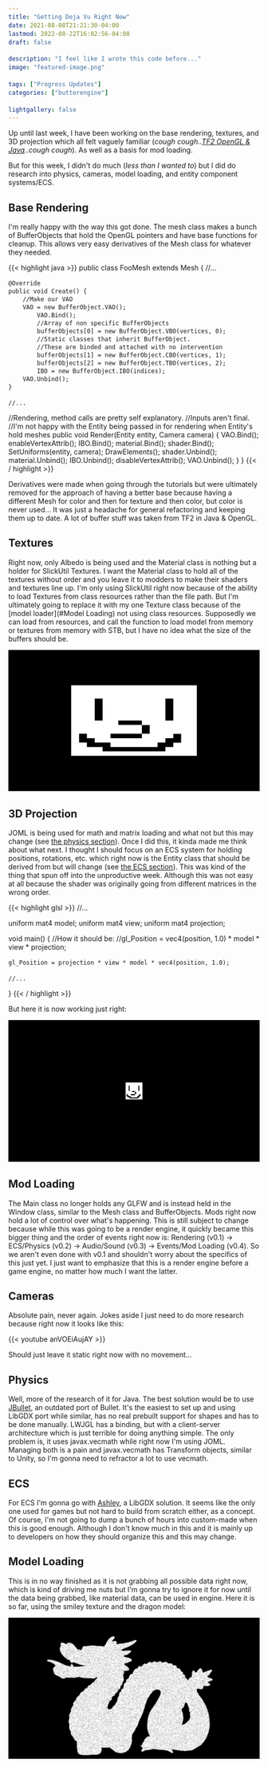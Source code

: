 ```yaml
---
title: "Getting Deja Vu Right Now"
date: 2021-08-08T21:21:30-04:00
lastmod: 2022-08-22T16:02:56-04:00
draft: false

description: "I feel like I wrote this code before..."
image: "featured-image.png"

tags: ["Progress Updates"]
categories: ["butterengine"]

lightgallery: false
---
```


Up until last week, I have been working on the base rendering, textures, and 3D projection which all felt vaguely familiar (*cough cough..[TF2 OpenGL & Java](https://github.com/joshuafhiggins/tf2-opengl)..cough cough*). As well as a basis for mod loading.

But for this week, I didn't do much (*less than I wanted to*) but I did do research into physics, cameras, model loading, and entity component systems/ECS.

## Base Rendering
I'm really happy with the way this got done. The mesh class makes a bunch of BufferObjects that hold the OpenGL pointers and have base functions for cleanup. This allows very easy derivatives of the Mesh class for whatever they needed.

{{< highlight java >}}
public class FooMesh extends Mesh {
    //...

    @Override
    public void Create() {
        //Make our VAO
        VAO = new BufferObject.VAO();
            VAO.Bind();
            //Array of non specific BufferObjects
            bufferObjects[0] = new BufferObject.VBO(vertices, 0);
            //Static classes that inherit BufferObject. 
            //These are binded and attached with no intervention
            bufferObjects[1] = new BufferObject.CBO(vertices, 1);
            bufferObjects[2] = new BufferObject.TBO(vertices, 2);
            IBO = new BufferObject.IBO(indices);
        VAO.Unbind();
    }

    //...

   //Rendering, method calls are pretty self explanatory. 
   //Inputs aren't final.
   //I'm not happy with the Entity being passed in for rendering when Entity's hold meshes
    public void Render(Entity entity, Camera camera) {
        VAO.Bind();
            enableVertexAttrib();
                IBO.Bind();
                    material.Bind();
                        shader.Bind();
                            SetUniforms(entity, camera);
                            DrawElements();
                        shader.Unbind();
                    material.Unbind();
                IBO.Unbind();
            disableVertexAttrib();
        VAO.Unbind();
    }
}
{{< / highlight >}}

Derivatives were made when going through the tutorials but were ultimately removed for the approach of having a better base because having a different Mesh for color and then for texture and then color, but color is never used... It was just a headache for general refactoring and keeping them up to date. A lot of buffer stuff was taken from TF2 in Java & OpenGL.

## Textures
Right now, only Albedo is being used and the Material class is nothing but a holder for SlickUtil Textures. I want the Material class to hold all of the textures without order and you leave it to modders to make their shaders and textures line up. I'm only using SlickUtil right now because of the ability to load Textures from class resources rather than the file path. But I'm ultimately going to replace it with my one Texture class because of the [model loader](#Model Loading) not using class resources. Supposedly we can load from resources, and call the function to load model from memory or textures from memory with STB, but I have no idea what the size of the buffers should be.

![Smiley is rendering but streched!](butter-smiley-streched.png)

## 3D Projection
JOML is being used for math and matrix loading and what not but this may change (see [the physics section](#physics)). Once I did this, it kinda made me think about what next. I thought I should focus on an ECS system for holding positions, rotations, etc. which right now is the Entity class that should be derived from but will change (see [the ECS section](#ecs)). This was kind of the thing that spun off into the unproductive week. Although this was not easy at all because the shader was originally going from different matrices in the wrong order.

{{< highlight glsl >}}
//...

uniform mat4 model;
uniform mat4 view;
uniform mat4 projection;

void main() {
    //How it should be: 
    //gl_Position = vec4(position, 1.0) * model * view * projection;

    gl_Position = projection * view * model * vec4(position, 1.0);
    
    //...
}
{{< / highlight >}}

But here it is now working just right:

![Smiley looking better now](butter-smiley-projected.png)

## Mod Loading
The Main class no longer holds any GLFW and is instead held in the Window class, similar to the Mesh class and BufferObjects. Mods right now hold a lot of control over what's happening. This is still subject to change because while this was going to be a render engine, it quickly became this bigger thing and the order of events right now is: Rendering (v0.1) -> ECS/Physics (v0.2) -> Audio/Sound (v0.3) -> Events/Mod Loading (v0.4). So we aren't even done with v0.1 and shouldn't worry about the specifics of this just yet. I just want to emphasize that this is a render engine before a game engine, no matter how much I want the latter.

## Cameras
Absolute pain, never again. Jokes aside I just need to do more research because right now it looks like this:

{{< youtube anVOEiAujAY >}}

Should just leave it static right now with no movement...

## Physics
Well, more of the research of it for Java. The best solution would be to use [JBullet](http://jbullet.advel.cz/), an outdated port of Bullet. It's the easiest to set up and using LibGDX port while similar, has no real prebuilt support for shapes and has to be done manually. LWJGL has a binding, but with a client-server architecture which is just terrible for doing anything simple. The only problem is, it uses javax.vecmath while right now I'm using JOML. Managing both is a pain and javax.vecmath has Transform objects, similar to Unity, so I'm gonna need to refractor a lot to use vecmath.

## ECS
For ECS I'm gonna go with [Ashley](https://github.com/libgdx/ashley), a LibGDX solution. It seems like the only one used for games but not hard to build from scratch either, as a concept. Of course, I'm not going to dump a bunch of hours into custom-made when this is good enough. Although I don't know much in this and it is mainly up to developers on how they should organize this and this may change.

## Model Loading
This is in no way finished as it is not grabbing all possible data right now, which is kind of driving me nuts but I'm gonna try to ignore it for now until the data being grabbed, like material data, can be used in engine. Here it is so far, using the smiley texture and the dragon model:

![Model loaded!](butter-dragon-modelloading.png)